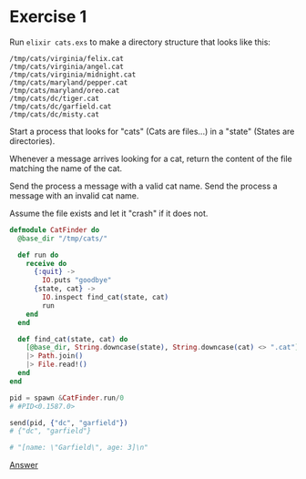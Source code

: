 Exercise 1
==========

Run `elixir cats.exs` to make a directory structure that looks like this:

```
/tmp/cats/virginia/felix.cat
/tmp/cats/virginia/angel.cat
/tmp/cats/virginia/midnight.cat
/tmp/cats/maryland/pepper.cat
/tmp/cats/maryland/oreo.cat
/tmp/cats/dc/tiger.cat
/tmp/cats/dc/garfield.cat
/tmp/cats/dc/misty.cat
```

Start a process that looks for "cats" (Cats are files...) in a
"state" (States are directories).

Whenever a message arrives looking for a cat, return the content of the file
matching the name of the cat.

Send the process a message with a valid cat name.
Send the process a message with an invalid cat name.

Assume the file exists and let it "crash" if it does not.


```elixir
defmodule CatFinder do
  @base_dir "/tmp/cats/"

  def run do
    receive do
      {:quit} ->
        IO.puts "goodbye"
      {state, cat} ->
        IO.inspect find_cat(state, cat)
        run
    end
  end

  def find_cat(state, cat) do
    [@base_dir, String.downcase(state), String.downcase(cat) <> ".cat"]
    |> Path.join()
    |> File.read!()
  end
end

pid = spawn &CatFinder.run/0
# #PID<0.1587.0>

send(pid, {"dc", "garfield"})
# {"dc", "garfield"}

# "[name: \"Garfield\", age: 3]\n"
```

[Answer](https://gist.github.com/brweber2/56e9a991b023f8b46518e6389b79ce44)
